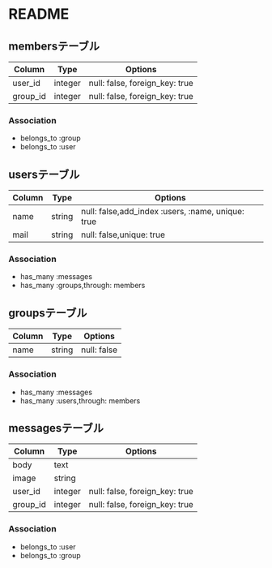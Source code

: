 # README

## membersテーブル
|Column|Type|Options|
|------|----|-------|
|user_id|integer|null: false, foreign_key: true|
|group_id|integer|null: false, foreign_key: true|

### Association
- belongs_to :group
- belongs_to :user

## usersテーブル
|Column|Type|Options|
|------|----|-------|
|name|string|null: false,add_index :users, :name, unique: true|
|mail|string|null: false,unique: true|

### Association
- has_many :messages
- has_many :groups,through: members

## groupsテーブル
|Column|Type|Options|
|------|----|-------|
|name|string|null: false|

### Association
- has_many :messages
- has_many :users,through: members

## messagesテーブル
|Column|Type|Options|
|------|----|-------|
|body|text|
|image|string|
|user_id|integer|null: false, foreign_key: true|
|group_id|integer|null: false, foreign_key: true|

### Association
- belongs_to :user
- belongs_to :group

